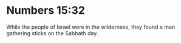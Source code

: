 # Numbers 15:32

While the people of Israel were in the wilderness, they found a man gathering sticks on the Sabbath day.
